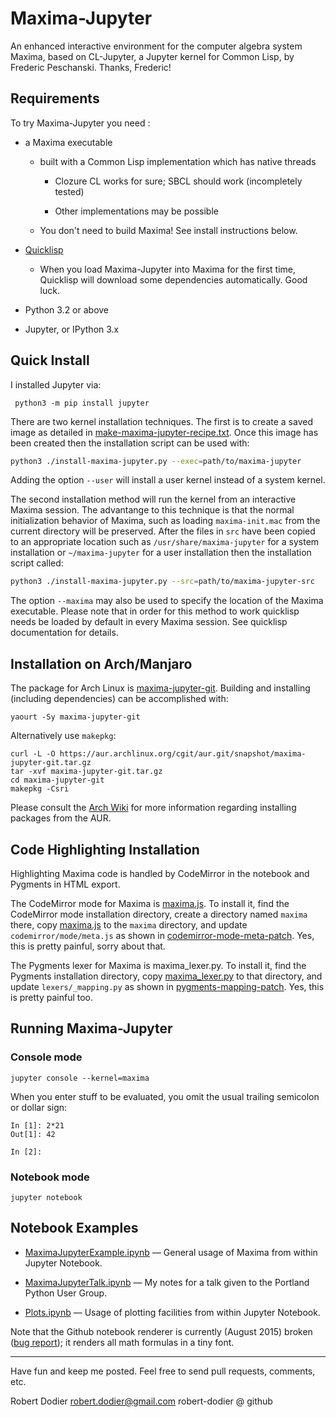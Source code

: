 # Maxima-Jupyter

An enhanced interactive environment for the computer algebra system Maxima,
based on CL-Jupyter, a Jupyter kernel for Common Lisp, by Frederic Peschanski.
Thanks, Frederic!

## Requirements

To try Maxima-Jupyter you need :

 - a Maxima executable

   - built with a Common Lisp implementation which has native threads

     - Clozure CL works for sure; SBCL should work (incompletely tested)

     - Other implementations may be possible

   - You don't need to build Maxima! See install instructions below.

 - [Quicklisp][]

   - When you load Maxima-Jupyter into Maxima for the first time,
     Quicklisp will download some dependencies automatically.
     Good luck.

 - Python 3.2 or above

 - Jupyter, or IPython 3.x


## Quick Install

I installed Jupyter via:

     python3 -m pip install jupyter

There are two kernel installation techniques. The first is to create a saved
image as detailed in [make-maxima-jupyter-recipe.txt][]. Once this image has
been created then the installation script can be used with:

```sh
python3 ./install-maxima-jupyter.py --exec=path/to/maxima-jupyter
```

Adding the option `--user` will install a user kernel instead of a system
kernel.

The second installation method will run the kernel from an interactive Maxima
session. The advantange to this technique is that the normal initialization
behavior of Maxima, such as loading `maxima-init.mac` from the current directory
will be preserved. After the files in `src` have been copied to an appropriate
location such as `/usr/share/maxima-jupyter` for a system installation or
`~/maxima-jupyter` for a user installation then the installation script called:

```sh
python3 ./install-maxima-jupyter.py --src=path/to/maxima-jupyter-src
```

The option `--maxima` may also be used to specify the location of the Maxima
executable. Please note that in order for this method to work quicklisp needs be
loaded by default in every Maxima session. See quicklisp documentation for
details.

## Installation on Arch/Manjaro

The package for Arch Linux is [maxima-jupyter-git][]. Building and installing
(including dependencies) can be accomplished with:

    yaourt -Sy maxima-jupyter-git

Alternatively use ``makepkg``:

    curl -L -O https://aur.archlinux.org/cgit/aur.git/snapshot/maxima-jupyter-git.tar.gz
    tar -xvf maxima-jupyter-git.tar.gz
    cd maxima-jupyter-git
    makepkg -Csri

Please consult the [Arch Wiki][] for more information regarding installing
packages from the AUR.

## Code Highlighting Installation

Highlighting Maxima code is handled by CodeMirror in the notebook
and Pygments in HTML export.

The CodeMirror mode for Maxima is [maxima.js][]. To install it, find the
CodeMirror mode installation directory, create a directory named `maxima` there,
copy [maxima.js][] to the `maxima` directory, and update
`codemirror/mode/meta.js` as shown in [codemirror-mode-meta-patch][]. Yes, this
is pretty painful, sorry about that.

The Pygments lexer for Maxima is maxima_lexer.py. To install it, find the
Pygments installation directory, copy [maxima_lexer.py][] to that directory, and
update `lexers/_mapping.py` as shown in [pygments-mapping-patch][]. Yes, this is
pretty painful too.

## Running Maxima-Jupyter

### Console mode

    jupyter console --kernel=maxima

When you enter stuff to be evaluated, you omit the usual trailing
semicolon or dollar sign:

```
In [1]: 2*21
Out[1]: 42

In [2]:
```

### Notebook mode

    jupyter notebook


## Notebook Examples

- [MaximaJupyterExample.ipynb][] &mdash; General usage of Maxima from within
  Jupyter Notebook.

- [MaximaJupyterTalk.ipynb][] &mdash; My notes for a talk given to the Portland
  Python User Group.

- [Plots.ipynb][] &mdash; Usage of plotting facilities from within Jupyter
  Notebook.

Note that the Github notebook renderer is currently (August 2015) broken
([bug report][]); it renders all math formulas in a tiny font.

----

Have fun and keep me posted. Feel free to send pull requests, comments, etc.

Robert Dodier
robert.dodier@gmail.com
robert-dodier @ github

<!--refs-->

[Arch Wiki]: https://wiki.archlinux.org/index.php/Arch_User_Repository#Installing_packages
[bug report]: https://github.com/jupyter/nbviewer/issues/452
[codemirror-mode-meta-patch]: https://github.com/robert-dodier/maxima-jupyter/codemirror-mode-meta-patch
[make-maxima-jupyter-recipe.txt]: https://github.com/robert-dodier/maxima-jupyter/make-maxima-jupyter-recipe.txt
[maxima_lexer.py]: https://github.com/robert-dodier/maxima-jupyter/maxima_lexer.py
[maxima-jupyter-git]: https://aur.archlinux.org/packages/maxima-jupyter-git/
[maxima.js]: https://github.com/robert-dodier/maxima-jupyter/maxima.js
[MaximaJupyterExample.ipynb]: http://nbviewer.ipython.org/github/robert-dodier/maxima-jupyter/blob/master/examples/MaximaJupyterExample.ipynb
[MaximaJupyterTalk.ipynb]: http://nbviewer.ipython.org/github/robert-dodier/maxima-jupyter/blob/master/examples/MaximaJupyterTalk.ipynb
[Plots.ipynb]: http://nbviewer.ipython.org/github/robert-dodier/maxima-jupyter/blob/master/examples/Plots.ipynb
[pygments-mapping-patch]: https://github.com/robert-dodier/maxima-jupyter/pygments-mapping-patch
[Quicklisp]: http://www.quicklisp.org
